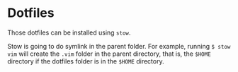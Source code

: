 # Dotfiles

Those dotfiles can be installed using `stow`.

Stow is going to do symlink in the parent folder. For example, running `$ stow vim` will create the `.vim` folder in the parent directory, that is, the `$HOME` directory if the dotfiles folder is in the `$HOME` directory.
